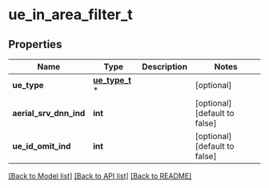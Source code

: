 # ue_in_area_filter_t

## Properties
Name | Type | Description | Notes
------------ | ------------- | ------------- | -------------
**ue_type** | [**ue_type_t**](ue_type.md) \* |  | [optional] 
**aerial_srv_dnn_ind** | **int** |  | [optional] [default to false]
**ue_id_omit_ind** | **int** |  | [optional] [default to false]

[[Back to Model list]](../README.md#documentation-for-models) [[Back to API list]](../README.md#documentation-for-api-endpoints) [[Back to README]](../README.md)



